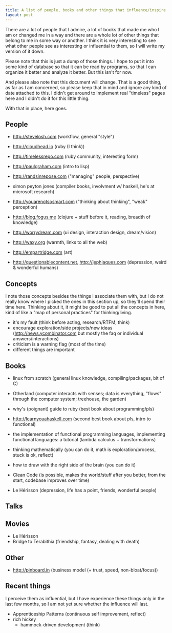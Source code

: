 ```yaml
---
title: A list of people, books and other things that influence/inspire me
layout: post
---
```


There are a lot of people that I admire, a lot of books that made me who
I am or changed me in a way and there are a whole lot of other things
that belong to me in some way or another. I think it is very interesting
to see what other people see as interesting or influential to them, so I
will write my version of it down.

Please note that this is just a dump of those things. I hope to put it
into some kind of database so that it can be read by programs, so that I
can organize it better and analyze it better. But this isn't for now.

And please also note that this document will change. That is a good
thing, as far as I am concerned, so please keep that in mind and ignore
any kind of date attached to this. I didn't get around to implement real
"timeless" pages here and I didn't do it for this little thing.

With that in place, here goes.

## People

* <http://stevelosh.com> (workflow, general "style")
* <http://cloudhead.io> (ruby (I think))
* <http://timelessrepo.com> (ruby community, interesting form)
* <http://paulgraham.com> (intro to lisp)
* <http://randsinrepose.com> ("managing" people, perspective)
* simon peyton jones (compiler books, involvment w/ haskell, he's at
  microsoft research)
* <http://youarenotsosmart.com> ("thinking about thinking", "weak" perception)
* <http://blog.fogus.me> (clojure + stuff before it, reading, breadth of
  knowledge)

* <http://worrydream.com> (ui design, interaction design, dream/vision)
* <http://waxy.org> (warmth, links to all the web)

* <http://empartridge.com> (art)
* <http://questionablecontent.net>, <http://jephjaques.com> (depression,
  weird & wonderful humans)

## Concepts

I note those concepts besides the things I associate them with, but I do
not really know where I picked the ones in this section up, so they'll
spend their time here. Thinking about it, it might be good to put all
the concepts in here, kind of like a "map of personal practices" for
thinking/living.

* it's my fault (think before acting, research/RTFM, think)
* encourage exploration/side projects/new ideas
  (<http://news.ycombinator.com> but mostly the faq or individual
  answers/interactions)
* criticism is a warning flag (most of the time)
* different things are important

## Books

* linux from scratch (general linux knowledge, compiling/packages, bit
  of C)
* Otherland (computer interacts with senses; data is everything, "flows"
  through the computer system; treehouse, the garden)
* why's (poignant) guide to ruby (best book about programming/pls)
* <http://learnyouahaskell.com> (second best book about pls, intro to
  functional)
* the implementation of functional programming languages,
  implementing functional languages: a tutorial (lambda calculus + transformations)

* thinking mathematically (you can do it, math is exploration/process,
  stuck is ok, reflect)
* how to draw with the right side of the brain (you can do it)

* Clean Code (is possible, makes the world/stuff after you better, from
  the start, codebase improves over time)

* Le Hérisson (depression, life has a point, friends, wonderful people)

## Talks

## Movies

* Le Hérisson
* Bridge to Terabithia (friendship, fantasy, dealing with death)

## Other

* <http://pinboard.in> (business model (+ trust, speed, non-bloat/focus))

## Recent things

I perceive them as influential, but I have experience these things only
in the last few months, so I am not yet sure whether the influence will
last.

* Apprenticeship Patterns (continuous self improvement, reflect)
* rich hickey
    * hammock-driven development (think)
